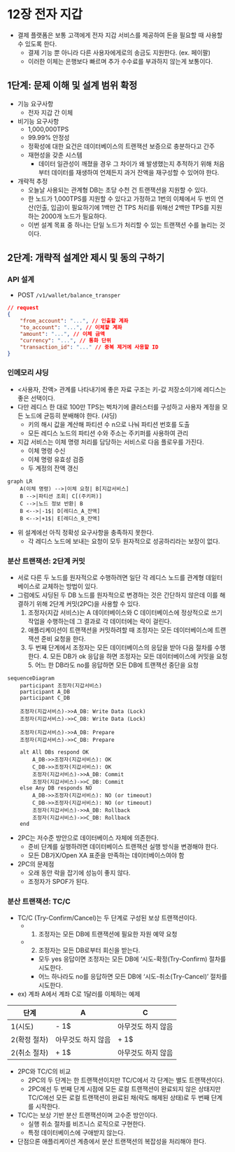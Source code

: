 # 12장 전자 지갑
- 결제 플랫폼은 보통 고객에게 전자 지갑 서비스를 제공하여 돈을 필요할 때 사용할 수 있도록 한다.
    - 결제 기능 뿐 아니라 다른 사용자에게로의 송금도 지원한다. (ex. 페이팔)
    - 이러한 이체는 은행보다 빠르며 추가 수수료를 부과하지 않는게 보통이다.

## 1단계: 문제 이해 및 설계 범위 확정

- 기능 요구사항
    - 전자 지갑 간 이체
- 비기능 요구사항
    - 1,000,000TPS
    - 99.99% 안정성
    - 정확성에 대한 요건은 데이터베이스의 트랜잭션 보증으로 충분하다고 간주
    - 재현성을 갖춘 시스템
        - 데이터 일관성이 깨졌을 경우 그 차이가 왜 발생했는지 추적하기 위해 처음부터 데이터를 재생하여 언제든지 과거 잔액을 재구성할 수 있어야 한다.
- 개략적 추정
    - 오늘날 사용되는 관계형 DB는 초당 수천 건 트랜잭션을 지원할 수 있다.
    - 한 노드가 1,000TPS를 지원할 수 있다고 가정하고 1번의 이체에서 두 번의 연산(인출, 입금)이 필요하기에 1백만 건 TPS 처리를 위해선 2백만 TPS를 지원하는 2000개 노드가 필요하다.
    - 이번 설계 목표 중 하나는 단일 노드가 처리할 수 있는 트랜잭션 수를 늘리는 것이다.

## 2단계: 개략적 설계안 제시 및 동의 구하기

### API 설계

- POST `/v1/wallet/balance_transper`

```json
// request
{
	"from_account": "...", // 인출할 계좌
	"to_account": "...", // 이체할 계좌
	"amount": "...", // 이체 금액
	"currency": "...", // 통화 단위
	"transaction_id": "..." // 중복 제거에 사용할 ID
}
```

### 인메모리 샤딩

- <사용자, 잔액> 관계를 나타내기에 좋은 자료 구조는 키-값 저장소이기에 레디스는 좋은 선택이다.
- 다만 레디스 한 대로 100만 TPS는 벅차기에 클러스터를 구성하고 사용자 계정을 모든 노드에 균등히 분배해야 한다. (샤딩)
    - 키의 해시 값을 계산해 파티션 수 n으로 나눠 파티션 번호를 도출
    - 모든 레디스 노드의 파티션 수와 주소는 주키퍼를 사용하여 관리
- 지갑 서비스는 이체 명령 처리를 담당하는 서비스로 다음 플로우를 가진다.
    - 이체 명령 수신
    - 이체 명령 유효성 검증
    - 두 계정의 잔액 갱신

```mermaid
graph LR
    A(이체 명령) -->|이체 요청| B[지갑서비스]
    B -->|파티션 조회| C[(주키퍼)]
    C -->|노드 정보 반환| B
    B <-->|-1$| D[레디스_A_잔액]
    B <-->|+1$| E[레디스_B_잔액]
```

- 위 설계에선 아직 정확성 요구사항을 충족하지 못한다.
    - 각 레디스 노드에 보내는 요청이 모두 원자적으로 성공하리라는 보장이 없다.

### 분산 트랜잭션: 2단계 커밋

- 서로 다른 두 노드를 원자적으로 수행하려면 일단 각 레디스 노드를 관계형 데잍터베이스로 교체하는 방법이 있다.
- 그럼에도 샤딩된 두 DB 노드를 원자적으로 변경하는 것은 간단하지 않은데 이를 해결하기 위해 2단계 커밋(2PC)을 사용할 수 있다.
  1. 조정자(지갑 서비스)는 A 데이터베이스와 C 데이터베이스에 정상적으로 쓰기 작업을 수행하는데 그 결과로 각 데이터에는 락이 걸린다.
  2. 애플리케이션이 트랜잭션을 커밋하려할 때 조정자는 모든 데이터베이스에 트랜잭션 준비 요청을 한다.
  3. 두 번째 단계에서 조정자는 모든 데이터베이스의 응답을 받아 다음 절차를 수행한다. 
     4. 모든 DB가 ok 응답을 하면 조정자는 모든 데이터베이스에 커밋을 요청 
     5. 어느 한 DB라도 no를 응답하면 모든 DB에 트랜잭션 중단을 요청

```mermaid
sequenceDiagram
    participant 조정자(지갑서비스)
    participant A_DB
    participant C_DB

    조정자(지갑서비스)->>A_DB: Write Data (Lock)
    조정자(지갑서비스)->>C_DB: Write Data (Lock)

    조정자(지갑서비스)->>A_DB: Prepare
    조정자(지갑서비스)->>C_DB: Prepare

    alt All DBs respond OK
        A_DB->>조정자(지갑서비스): OK
        C_DB->>조정자(지갑서비스): OK
        조정자(지갑서비스)->>A_DB: Commit
        조정자(지갑서비스)->>C_DB: Commit
    else Any DB responds NO
        A_DB->>조정자(지갑서비스): NO (or timeout)
        C_DB->>조정자(지갑서비스): NO (or timeout)
        조정자(지갑서비스)->>A_DB: Rollback
        조정자(지갑서비스)->>C_DB: Rollback
    end

```

- 2PC는 저수준 방안으로 데이터베이스 자체에 의존한다.
  - 준비 단계를 실행하려면 데이터베이스 트랜잭션 실행 방식을 변경해야 한다.
  - 모든 DB가X/Open XA 표준을 만족하는 데이터베이스여야 함
- 2PC의 문제점
  - 오래 동안 락을 잡기에 성능이 좋지 않다.
  - 조정자가 SPOF가 된다.

### 분산 트랜잭션: TC/C

- TC/C (Try-Confirm/Cancel)는 두 단계로 구성된 보상 트랜잭션이다.
  - 1) 조정자는 모든 DB에 트랜잭션에 필요한 자원 예약 요청
  - 2) 조정자는 모든 DB로부터 회신을 받는다.
    - 모두 yes 응답이면 조정자는 모든 DB에 ‘시도-확정(Try-Confirm) 절차를 시도한다.
    - 어느 하나라도 no를 응답하면 모든 DB에 ‘시도-취소(Try-Cancel)’ 절차를 시도한다.
- ex) 계좌 A에서 계좌 C로 1달러를 이체하는 예제

| 단계 | A | C |
| --- | --- | --- |
| 1(시도) | - 1$ | 아무것도 하지 않음 |
| 2(확정 절차) | 아무것도 하지 않음 | + 1$ |
| 2(취소 절차) | + 1$ | 아무것도 하지 않음 |

- 2PC와 TC/C의 비교
  - 2PC의 두 단계는 한 트랜잭션이지만 TC/C에서 각 단계는 별도 트랜잭션이다.
  - 2PC에선 두 번째 단계 시점에 모든 로컬 트랜잭션이 완료되지 않은 상태지만 TC/C에선 모든 로컬 트랜잭션이 완료된 채(락도 해제된 상태)로 두 번째 단계를 시작한다.
- TC/C는 보상 기반 분산 트랜잭션이며 고수준 방안이다.
  - 실행 취소 절차를 비즈니스 로직으로 구현한다.
  - 특정 데이터베이스에 구애받지 않는다.
- 단점으론 애플리케이션 계층에서 분산 트랜잭션의 복잡성을 처리해야 한다.
